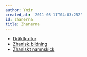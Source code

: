 ```yaml
---
author: Ymir
created_at: '2011-08-11T04:03:25Z'
id: zhanerna
title: Zhanerna
---
```

-   [Dräktkultur]
-   [Zhanisk bildning]
-   [Zhaniskt namnskick]

  [Dräktkultur]: Dräktkultur
  [Zhanisk bildning]: Zhanisk_bildning
  [Zhaniskt namnskick]: Zhaniskt_namnskick